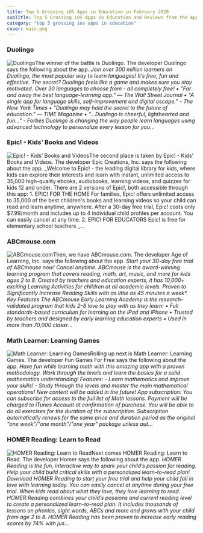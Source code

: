 ```yaml
---
title: Top 5 Grossing iOS Apps in Education in February 2020
subTitle: Top 5 Grossing iOS Apps in Education and Reviews from the AppStore in February 2020.
category: "top 5 grossing ios apps in education"
cover: main.png
---
```


### Duolingo

![Duolingo](https://is1-ssl.mzstatic.com/image/thumb/Purple124/v4/fb/23/d9/fb23d949-9537-3e84-abcc-84d9b750169a/AppIcon-0-0-1x_U007emarketing-0-0-0-7-0-0-sRGB-0-0-0-GLES2_U002c0-512MB-85-220-0-0.png/100x100bb.png)The winner of the battle is Duolingo. The developer Duolingo says the following about the app. _Join over 300 million learners on Duolingo, the most popular way to learn languages! It’s free, fun and effective. The secret? Duolingo feels like a game and makes sure you stay motivated.  Over 30 languages to choose from - all completely free!  • "Far and away the best language-learning app." — The Wall Street Journal  • "A single app for language skills, self-improvement and digital escape." - The New York Times  • "Duolingo may hold the secret to the future of education." — TIME Magazine  • "...Duolingo is cheerful, lighthearted and fun..." - Forbes  Duolingo is changing the way people learn languages using advanced technology to personalize every lesson for you_...

### Epic! - Kids’ Books and Videos

![Epic! - Kids’ Books and Videos](https://is3-ssl.mzstatic.com/image/thumb/Purple113/v4/44/08/57/44085744-f0e8-6835-a04b-a758ba27006f/AppIcon-0-0-1x_U007emarketing-0-0-0-7-0-0-sRGB-0-0-0-GLES2_U002c0-512MB-85-220-0-0.png/100x100bb.png)The second place is taken by Epic! - Kids’ Books and Videos. The developer Epic Creations, Inc. says the following about the app. _Welcome to Epic! - the leading digital library for kids, where kids can explore their interests and learn with instant, unlimited access to 35,000 high-quality ebooks, audiobooks, learning videos, and quizzes for kids 12 and under.  There are 2 versions of Epic!, both accessible through this app:  1. EPIC! FOR THE HOME  For families, Epic! offers unlimited access to 35,000 of the best children's books and learning videos so your child can read and learn anytime, anywhere. After a 30-day free trial, Epic! costs only $7.99/month and includes up to 4 individual child profiles per account. You can easily cancel at any time.    2. EPIC! FOR EDUCATORS  Epic! is free for elementary school teachers _...

### ABCmouse.com

![ABCmouse.com](https://is2-ssl.mzstatic.com/image/thumb/Purple123/v4/0b/48/b3/0b48b317-3166-f34d-b766-530a9af3f1a2/AppIcon-0-1x_U007emarketing-0-85-220-0-7.png/100x100bb.png)Then, we have ABCmouse.com. The developer Age of Learning, Inc. says the following about the app. _Start your 30-day free trial of ABCmouse now! Cancel anytime.  ABCmouse is the award-winning learning program that covers reading, math, art, music, and more for kids ages 2 to 8. Created by teachers and education experts, it has 10,000+ exciting Learning Activities for children at all academic levels.  Proven to Significantly Increase Reading Skills with as little as 45 minutes a week*.    Key Features  The ABCmouse Early Learning Academy is the research-validated program that kids 2–8 love to play with as they learn:  • Full standards-based curriculum for learning on the iPad and iPhone • Trusted by teachers and designed by early learning education experts • Used in more than 70,000 classr_...

### Math Learner: Learning Games

![Math Learner: Learning Games](https://is1-ssl.mzstatic.com/image/thumb/Purple123/v4/da/20/ae/da20ae76-de8d-b511-54f1-17a8f37fa3a6/AppIcon-0-1x_U007emarketing-0-0-85-220-0-10.jpeg/100x100bb.png)Rolling up next is Math Learner: Learning Games. The developer Fun Games For Free says the following about the app. _Have fun while learning math with this amazing app with a proven methodology. Work through the levels and learn the basics for a solid mathematics understanding!  Features: - Learn mathematics and improve your skills! - Study through the levels and master the main mathematical operations! New content will be added in the future!  App subscription: You can subscribe for access to the full list of Math lessons. Payment will be charged to iTunes Account at confirmation of purchase. You will be able to do all exercises for the duration of the subscription. Subscription automatically renews for the same price and duration period as the original "one week"/"one month"/"one year" package unless aut_...

### HOMER Reading: Learn to Read

![HOMER Reading: Learn to Read](https://is1-ssl.mzstatic.com/image/thumb/Purple124/v4/25/07/f3/2507f344-eb24-7b5c-d2cc-af74d1cad8b6/AppIcon-2017-0-0-1x_U007emarketing-0-0-0-7-0-0-85-220.png/100x100bb.png)Next comes HOMER Reading: Learn to Read. The developer Homer says the following about the app. _HOMER Reading is the fun, interactive way to spark your child’s passion for reading. Help your child build critical skills with a personalized learn-to-read plan! Download HOMER Reading to start your free trial and help your child fall in love with learning today. You can easily cancel at anytime during your free trial.   When kids read about what they love, they love learning to read. HOMER Reading combines your child’s passions and current reading level to create a personalized learn-to-read plan. It includes thousands of lessons on phonics, sight words, ABCs and more and grows with your child from age 2 to 8.   HOMER Reading has been proven to increase early reading scores by 74% with jus_...


